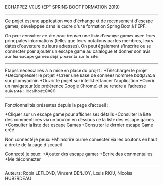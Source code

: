 ECHAPPEZ VOUS (EPF SPRING BOOT FORMATION 2019)

-----------------------------------------

Ce projet est une application web d'échange et de recensement d'escape games, développée dans le cadre d'une formation Spring Boot à l'EPF.

On peut consulter ce site pour trouver une liste d'escape games avec leurs principales informations (telles que leurs notations par les membres, leurs dates d'ouverture ou leurs adresses).
On peut également s'inscrire ou se connecter pour ajouter un escape game au catalogue et donner son avis sur les escape games déjà présents sur le site.

-----------------------------------------

Etapes nécessaires à la mise en place du projet :
+Télécharger le projet
+Décompresser le projet
+Créer une base de données nommée bddjava5a sur phpmyadmin
+Ouvrir le projet sur intelliJ et lancer l'application
+Ouvrir un navigateur (de préférence Google Chrome) et se rendre à l'adresse suivante : localhost:8080

-----------------------------------------

Fonctionnalités présentes depuis la page d’accueil :

+Cliquer sur un escape game pour afficher ses détails
+Consulter la liste des commentaires via un bouton en dessous de la liste des escape games
+Consulter la liste des escape Games
+Consulter le dernier escape Game créé

Non connecté je peux:
+M'inscrire ou me connecter via les boutons en haut à droite de la page d'accueil

Connecté je peux:
+Ajouter des escape games
+Ecrire des commentaires
+Me déconnecter

-----------------------------------------

Auteurs: Robin LEFLOND, Vincent DENJOY, Louis RIOU, Nicolas HUBERDEAU
